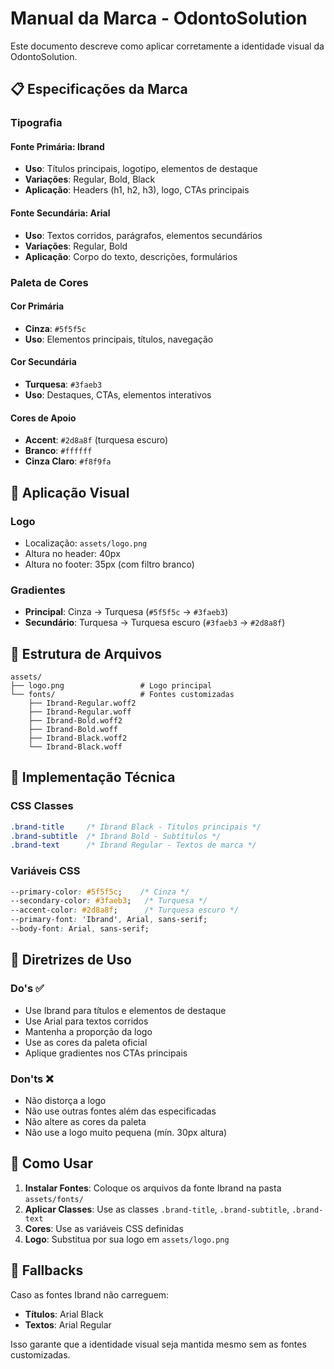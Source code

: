 # Manual da Marca - OdontoSolution

Este documento descreve como aplicar corretamente a identidade visual da OdontoSolution.

## 📋 Especificações da Marca

### Tipografia

#### Fonte Primária: **Ibrand**
- **Uso**: Títulos principais, logotipo, elementos de destaque
- **Variações**: Regular, Bold, Black
- **Aplicação**: Headers (h1, h2, h3), logo, CTAs principais

#### Fonte Secundária: **Arial**
- **Uso**: Textos corridos, parágrafos, elementos secundários
- **Variações**: Regular, Bold
- **Aplicação**: Corpo do texto, descrições, formulários

### Paleta de Cores

#### Cor Primária
- **Cinza**: `#5f5f5c`
- **Uso**: Elementos principais, títulos, navegação

#### Cor Secundária
- **Turquesa**: `#3faeb3`
- **Uso**: Destaques, CTAs, elementos interativos

#### Cores de Apoio
- **Accent**: `#2d8a8f` (turquesa escuro)
- **Branco**: `#ffffff`
- **Cinza Claro**: `#f8f9fa`

## 🎨 Aplicação Visual

### Logo
- Localização: `assets/logo.png`
- Altura no header: 40px
- Altura no footer: 35px (com filtro branco)

### Gradientes
- **Principal**: Cinza → Turquesa (`#5f5f5c` → `#3faeb3`)
- **Secundário**: Turquesa → Turquesa escuro (`#3faeb3` → `#2d8a8f`)

## 📁 Estrutura de Arquivos

```
assets/
├── logo.png                 # Logo principal
└── fonts/                   # Fontes customizadas
    ├── Ibrand-Regular.woff2
    ├── Ibrand-Regular.woff
    ├── Ibrand-Bold.woff2
    ├── Ibrand-Bold.woff
    ├── Ibrand-Black.woff2
    └── Ibrand-Black.woff
```

## 🔧 Implementação Técnica

### CSS Classes
```css
.brand-title     /* Ibrand Black - Títulos principais */
.brand-subtitle  /* Ibrand Bold - Subtítulos */
.brand-text      /* Ibrand Regular - Textos de marca */
```

### Variáveis CSS
```css
--primary-color: #5f5f5c;    /* Cinza */
--secondary-color: #3faeb3;   /* Turquesa */
--accent-color: #2d8a8f;      /* Turquesa escuro */
--primary-font: 'Ibrand', Arial, sans-serif;
--body-font: Arial, sans-serif;
```

## 📝 Diretrizes de Uso

### Do's ✅
- Use Ibrand para títulos e elementos de destaque
- Use Arial para textos corridos
- Mantenha a proporção da logo
- Use as cores da paleta oficial
- Aplique gradientes nos CTAs principais

### Don'ts ❌
- Não distorça a logo
- Não use outras fontes além das especificadas
- Não altere as cores da paleta
- Não use a logo muito pequena (mín. 30px altura)

## 🚀 Como Usar

1. **Instalar Fontes**: Coloque os arquivos da fonte Ibrand na pasta `assets/fonts/`
2. **Aplicar Classes**: Use as classes `.brand-title`, `.brand-subtitle`, `.brand-text`
3. **Cores**: Use as variáveis CSS definidas
4. **Logo**: Substitua por sua logo em `assets/logo.png`

## 🔄 Fallbacks

Caso as fontes Ibrand não carreguem:
- **Títulos**: Arial Black
- **Textos**: Arial Regular

Isso garante que a identidade visual seja mantida mesmo sem as fontes customizadas.